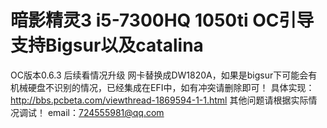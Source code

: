 # 暗影精灵3 i5-7300HQ 1050ti OC引导 支持Bigsur以及catalina
OC版本0.6.3 后续看情况升级
网卡替换成DW1820A，如果是bigsur下可能会有机械硬盘不识别的情况，已经集成在EFI中，如有冲突请删除即可！
具体实现：http://bbs.pcbeta.com/viewthread-1869594-1-1.html
其他问题请根据实际情况调试！
email：724555981@qq.com
